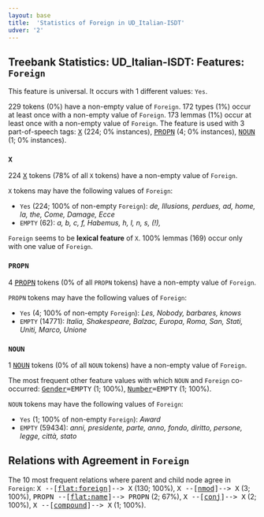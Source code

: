 ```yaml
---
layout: base
title:  'Statistics of Foreign in UD_Italian-ISDT'
udver: '2'
---
```


## Treebank Statistics: UD_Italian-ISDT: Features: `Foreign`

This feature is universal.
It occurs with 1 different values: `Yes`.

229 tokens (0%) have a non-empty value of `Foreign`.
172 types (1%) occur at least once with a non-empty value of `Foreign`.
173 lemmas (1%) occur at least once with a non-empty value of `Foreign`.
The feature is used with 3 part-of-speech tags: <tt><a href="it_isdt-pos-X.html">X</a></tt> (224; 0% instances), <tt><a href="it_isdt-pos-PROPN.html">PROPN</a></tt> (4; 0% instances), <tt><a href="it_isdt-pos-NOUN.html">NOUN</a></tt> (1; 0% instances).

### `X`

224 <tt><a href="it_isdt-pos-X.html">X</a></tt> tokens (78% of all `X` tokens) have a non-empty value of `Foreign`.

`X` tokens may have the following values of `Foreign`:

* `Yes` (224; 100% of non-empty `Foreign`): <em>de, Illusions, perdues, ad, home, la, the, Come, Damage, Ecce</em>
* `EMPTY` (62): <em>a, b, c, f, Habemus, h, l, n, s, (!),</em>

`Foreign` seems to be **lexical feature** of `X`. 100% lemmas (169) occur only with one value of `Foreign`.

### `PROPN`

4 <tt><a href="it_isdt-pos-PROPN.html">PROPN</a></tt> tokens (0% of all `PROPN` tokens) have a non-empty value of `Foreign`.

`PROPN` tokens may have the following values of `Foreign`:

* `Yes` (4; 100% of non-empty `Foreign`): <em>Les, Nobody, barbares, knows</em>
* `EMPTY` (14771): <em>Italia, Shakespeare, Balzac, Europa, Roma, San, Stati, Uniti, Marco, Unione</em>

### `NOUN`

1 <tt><a href="it_isdt-pos-NOUN.html">NOUN</a></tt> tokens (0% of all `NOUN` tokens) have a non-empty value of `Foreign`.

The most frequent other feature values with which `NOUN` and `Foreign` co-occurred: <tt><a href="it_isdt-feat-Gender.html">Gender</a></tt><tt>=EMPTY</tt> (1; 100%), <tt><a href="it_isdt-feat-Number.html">Number</a></tt><tt>=EMPTY</tt> (1; 100%).

`NOUN` tokens may have the following values of `Foreign`:

* `Yes` (1; 100% of non-empty `Foreign`): <em>Award</em>
* `EMPTY` (59434): <em>anni, presidente, parte, anno, fondo, diritto, persone, legge, città, stato</em>

## Relations with Agreement in `Foreign`

The 10 most frequent relations where parent and child node agree in `Foreign`:
<tt>X --[<tt><a href="it_isdt-dep-flat-foreign.html">flat:foreign</a></tt>]--> X</tt> (130; 100%),
<tt>X --[<tt><a href="it_isdt-dep-nmod.html">nmod</a></tt>]--> X</tt> (3; 100%),
<tt>PROPN --[<tt><a href="it_isdt-dep-flat-name.html">flat:name</a></tt>]--> PROPN</tt> (2; 67%),
<tt>X --[<tt><a href="it_isdt-dep-conj.html">conj</a></tt>]--> X</tt> (2; 100%),
<tt>X --[<tt><a href="it_isdt-dep-compound.html">compound</a></tt>]--> X</tt> (1; 100%).

